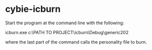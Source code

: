 # cybie-icburn
Start the program at the command line with the following:

icburn.exe c:\PATH TO PROJECT\icburn\Debug\generic202
  
where the last part of the command calls the personality file to burn.
